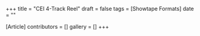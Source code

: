 +++
title = "CEI 4-Track Reel"
draft = false
tags = [Showtape Formats]
date = ""

[Article]
contributors = []
gallery = []
+++